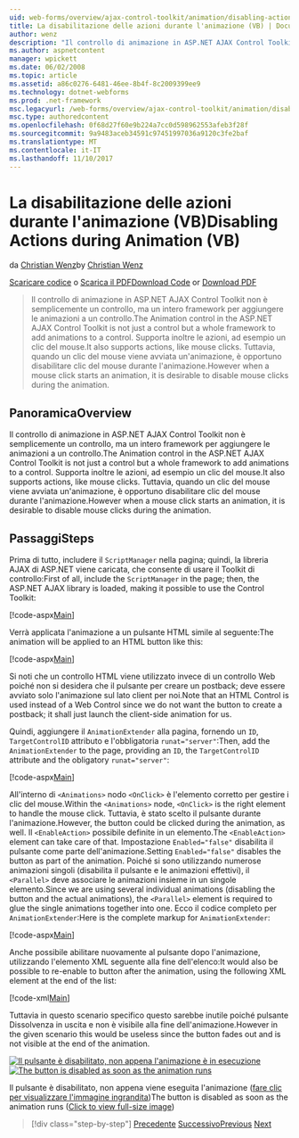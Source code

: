 ```yaml
---
uid: web-forms/overview/ajax-control-toolkit/animation/disabling-actions-during-animation-vb
title: La disabilitazione delle azioni durante l'animazione (VB) | Documenti Microsoft
author: wenz
description: "Il controllo di animazione in ASP.NET AJAX Control Toolkit non è semplicemente un controllo, ma un intero framework per aggiungere le animazioni a un controllo. Supporta inoltre l'azione..."
ms.author: aspnetcontent
manager: wpickett
ms.date: 06/02/2008
ms.topic: article
ms.assetid: a86c0276-6481-46ee-8b4f-8c2009399ee9
ms.technology: dotnet-webforms
ms.prod: .net-framework
msc.legacyurl: /web-forms/overview/ajax-control-toolkit/animation/disabling-actions-during-animation-vb
msc.type: authoredcontent
ms.openlocfilehash: 0f68d27f60e9b224a7cc0d598962553afeb3f28f
ms.sourcegitcommit: 9a9483aceb34591c97451997036a9120c3fe2baf
ms.translationtype: MT
ms.contentlocale: it-IT
ms.lasthandoff: 11/10/2017
---
```

<a name="disabling-actions-during-animation-vb"></a><span data-ttu-id="db0ba-104">La disabilitazione delle azioni durante l'animazione (VB)</span><span class="sxs-lookup"><span data-stu-id="db0ba-104">Disabling Actions during Animation (VB)</span></span>
====================
<span data-ttu-id="db0ba-105">da [Christian Wenz](https://github.com/wenz)</span><span class="sxs-lookup"><span data-stu-id="db0ba-105">by [Christian Wenz](https://github.com/wenz)</span></span>

<span data-ttu-id="db0ba-106">[Scaricare codice](http://download.microsoft.com/download/f/9/a/f9a26acd-8df4-4484-8a18-199e4598f411/Animation7.vb.zip) o [Scarica il PDF](http://download.microsoft.com/download/6/7/1/6718d452-ff89-4d3f-a90e-c74ec2d636a3/animation7VB.pdf)</span><span class="sxs-lookup"><span data-stu-id="db0ba-106">[Download Code](http://download.microsoft.com/download/f/9/a/f9a26acd-8df4-4484-8a18-199e4598f411/Animation7.vb.zip) or [Download PDF](http://download.microsoft.com/download/6/7/1/6718d452-ff89-4d3f-a90e-c74ec2d636a3/animation7VB.pdf)</span></span>

> <span data-ttu-id="db0ba-107">Il controllo di animazione in ASP.NET AJAX Control Toolkit non è semplicemente un controllo, ma un intero framework per aggiungere le animazioni a un controllo.</span><span class="sxs-lookup"><span data-stu-id="db0ba-107">The Animation control in the ASP.NET AJAX Control Toolkit is not just a control but a whole framework to add animations to a control.</span></span> <span data-ttu-id="db0ba-108">Supporta inoltre le azioni, ad esempio un clic del mouse.</span><span class="sxs-lookup"><span data-stu-id="db0ba-108">It also supports actions, like mouse clicks.</span></span> <span data-ttu-id="db0ba-109">Tuttavia, quando un clic del mouse viene avviata un'animazione, è opportuno disabilitare clic del mouse durante l'animazione.</span><span class="sxs-lookup"><span data-stu-id="db0ba-109">However when a mouse click starts an animation, it is desirable to disable mouse clicks during the animation.</span></span>


## <a name="overview"></a><span data-ttu-id="db0ba-110">Panoramica</span><span class="sxs-lookup"><span data-stu-id="db0ba-110">Overview</span></span>

<span data-ttu-id="db0ba-111">Il controllo di animazione in ASP.NET AJAX Control Toolkit non è semplicemente un controllo, ma un intero framework per aggiungere le animazioni a un controllo.</span><span class="sxs-lookup"><span data-stu-id="db0ba-111">The Animation control in the ASP.NET AJAX Control Toolkit is not just a control but a whole framework to add animations to a control.</span></span> <span data-ttu-id="db0ba-112">Supporta inoltre le azioni, ad esempio un clic del mouse.</span><span class="sxs-lookup"><span data-stu-id="db0ba-112">It also supports actions, like mouse clicks.</span></span> <span data-ttu-id="db0ba-113">Tuttavia, quando un clic del mouse viene avviata un'animazione, è opportuno disabilitare clic del mouse durante l'animazione.</span><span class="sxs-lookup"><span data-stu-id="db0ba-113">However when a mouse click starts an animation, it is desirable to disable mouse clicks during the animation.</span></span>

## <a name="steps"></a><span data-ttu-id="db0ba-114">Passaggi</span><span class="sxs-lookup"><span data-stu-id="db0ba-114">Steps</span></span>

<span data-ttu-id="db0ba-115">Prima di tutto, includere il `ScriptManager` nella pagina; quindi, la libreria AJAX di ASP.NET viene caricata, che consente di usare il Toolkit di controllo:</span><span class="sxs-lookup"><span data-stu-id="db0ba-115">First of all, include the `ScriptManager` in the page; then, the ASP.NET AJAX library is loaded, making it possible to use the Control Toolkit:</span></span>

[!code-aspx[Main](disabling-actions-during-animation-vb/samples/sample1.aspx)]

<span data-ttu-id="db0ba-116">Verrà applicata l'animazione a un pulsante HTML simile al seguente:</span><span class="sxs-lookup"><span data-stu-id="db0ba-116">The animation will be applied to an HTML button like this:</span></span>

[!code-aspx[Main](disabling-actions-during-animation-vb/samples/sample2.aspx)]

<span data-ttu-id="db0ba-117">Si noti che un controllo HTML viene utilizzato invece di un controllo Web poiché non si desidera che il pulsante per creare un postback; deve essere avviato solo l'animazione sul lato client per noi.</span><span class="sxs-lookup"><span data-stu-id="db0ba-117">Note that an HTML Control is used instead of a Web Control since we do not want the button to create a postback; it shall just launch the client-side animation for us.</span></span>

<span data-ttu-id="db0ba-118">Quindi, aggiungere il `AnimationExtender` alla pagina, fornendo un `ID`, `TargetControlID` attributo e l'obbligatoria `runat="server"`:</span><span class="sxs-lookup"><span data-stu-id="db0ba-118">Then, add the `AnimationExtender` to the page, providing an `ID`, the `TargetControlID` attribute and the obligatory `runat="server"`:</span></span>

[!code-aspx[Main](disabling-actions-during-animation-vb/samples/sample3.aspx)]

<span data-ttu-id="db0ba-119">All'interno di `<Animations>` nodo `<OnClick>` è l'elemento corretto per gestire i clic del mouse.</span><span class="sxs-lookup"><span data-stu-id="db0ba-119">Within the `<Animations>` node, `<OnClick>` is the right element to handle the mouse click.</span></span> <span data-ttu-id="db0ba-120">Tuttavia, è stato scelto il pulsante durante l'animazione.</span><span class="sxs-lookup"><span data-stu-id="db0ba-120">However, the button could be clicked during the animation, as well.</span></span> <span data-ttu-id="db0ba-121">Il `<EnableAction>` possibile definite in un elemento.</span><span class="sxs-lookup"><span data-stu-id="db0ba-121">The `<EnableAction>` element can take care of that.</span></span> <span data-ttu-id="db0ba-122">Impostazione `Enabled="false"` disabilita il pulsante come parte dell'animazione.</span><span class="sxs-lookup"><span data-stu-id="db0ba-122">Setting `Enabled="false"` disables the button as part of the animation.</span></span> <span data-ttu-id="db0ba-123">Poiché si sono utilizzando numerose animazioni singoli (disabilita il pulsante e le animazioni effettivi), il `<Parallel>` deve associare le animazioni insieme in un singole elemento.</span><span class="sxs-lookup"><span data-stu-id="db0ba-123">Since we are using several individual animations (disabling the button and the actual animations), the `<Parallel>` element is required to glue the single animations together into one.</span></span> <span data-ttu-id="db0ba-124">Ecco il codice completo per `AnimationExtender`:</span><span class="sxs-lookup"><span data-stu-id="db0ba-124">Here is the complete markup for `AnimationExtender`:</span></span>

[!code-aspx[Main](disabling-actions-during-animation-vb/samples/sample4.aspx)]

<span data-ttu-id="db0ba-125">Anche possibile abilitare nuovamente al pulsante dopo l'animazione, utilizzando l'elemento XML seguente alla fine dell'elenco:</span><span class="sxs-lookup"><span data-stu-id="db0ba-125">It would also be possible to re-enable to button after the animation, using the following XML element at the end of the list:</span></span>

[!code-xml[Main](disabling-actions-during-animation-vb/samples/sample5.xml)]

<span data-ttu-id="db0ba-126">Tuttavia in questo scenario specifico questo sarebbe inutile poiché pulsante Dissolvenza in uscita e non è visibile alla fine dell'animazione.</span><span class="sxs-lookup"><span data-stu-id="db0ba-126">However in the given scenario this would be useless since the button fades out and is not visible at the end of the animation.</span></span>


<span data-ttu-id="db0ba-127">[![Il pulsante è disabilitato, non appena l'animazione è in esecuzione](disabling-actions-during-animation-vb/_static/image2.png)](disabling-actions-during-animation-vb/_static/image1.png)</span><span class="sxs-lookup"><span data-stu-id="db0ba-127">[![The button is disabled as soon as the animation runs](disabling-actions-during-animation-vb/_static/image2.png)](disabling-actions-during-animation-vb/_static/image1.png)</span></span>

<span data-ttu-id="db0ba-128">Il pulsante è disabilitato, non appena viene eseguita l'animazione ([fare clic per visualizzare l'immagine ingrandita](disabling-actions-during-animation-vb/_static/image3.png))</span><span class="sxs-lookup"><span data-stu-id="db0ba-128">The button is disabled as soon as the animation runs ([Click to view full-size image](disabling-actions-during-animation-vb/_static/image3.png))</span></span>

>[!div class="step-by-step"]
<span data-ttu-id="db0ba-129">[Precedente](animating-in-response-to-user-interaction-vb.md)
[Successivo](triggering-an-animation-in-another-control-vb.md)</span><span class="sxs-lookup"><span data-stu-id="db0ba-129">[Previous](animating-in-response-to-user-interaction-vb.md)
[Next](triggering-an-animation-in-another-control-vb.md)</span></span>
